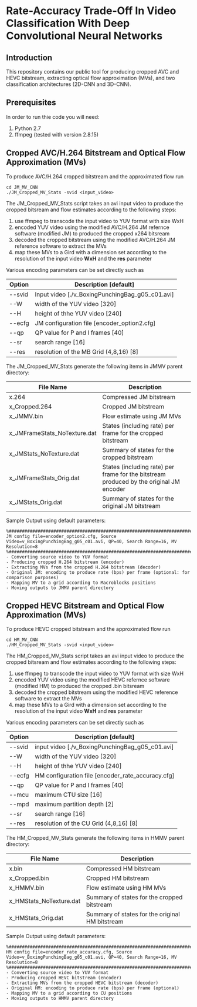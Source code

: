 # Rate-Accuracy Trade-Off In Video Classification With Deep Convolutional Neural Networks

## Introduction

This repository contains our public tool for producing cropped AVC and HEVC bitstream, extracting optical flow approximation (MVs), and two classification architectures (2D-CNN and 3D-CNN).

## Prerequisites

In order to run thie code you will need:
1. Python 2.7 
2. ffmpeg (tested with version 2.8.15)

## Cropped AVC/H.264 Bitstream and Optical Flow Approximation (MVs)
To produce AVC/H.264 cropped bitstream and the approximated flow run
```
cd JM_MV_CNN
./JM_Cropped_MV_Stats -svid <input_video>
```

The JM_Cropped_MV_Stats script takes an avi input video to produce the cropped bitsream and flow estimates according to the following steps:
1. use ffmpeg to transcode the input video to YUV format with size WxH
2. encoded YUV video using the modified AVC/H.264 JM refernce software (modified JM) to produced the cropped x264 bitsream
3. decoded the cropped bitstream using the modified AVC/H.264 JM reference software to extract the MVs
4. map these MVs to a Gird with a dimension set according to the resolution of the input video **WxH** and the **res** parameter

Various encoding parameters can be set directly such as

Option | Description [default]
---|---
--svid |  Input video [./v_BoxingPunchingBag_g05_c01.avi]
--W  | width of the YUV video [320]
--H | height of thhe YUV video [240]
--ecfg |  JM configuration file [encoder_option2.cfg]
--qp  |   QP value for P and I frames [40]
--sr  |   search range [16]
--res  |  resolution of the MB Grid (4,8,16) [8]

The JM_Cropped_MV_Stats generate the following items in JMMV parent directory:

File Name | Description
---|---
x.264 | Compressed JM bitstream
x_Cropped.264 | Cropped JM bitstream
x_JMMV.bin | Flow estimate using JM MVs
x_JMFrameStats_NoTexture.dat | States (including rate) per frame for the cropped bitstream
x_JMStats_NoTexture.dat | Summary of states for the cropped bitstream
x_JMFrameStats_Orig.dat | States (including rate) per frame for the bitstream produced by the original JM encoder
x_JMStats_Orig.dat | Summary of states for the original JM bitstream

Sample Output using default parameters:
```
%########################################################################################
JM config file=encoder_option2.cfg, Source Video=v_BoxingPunchingBag_g05_c01.avi, QP=40, Search Range=16, MV Resolution=8
%########################################################################################
- Converting source video to YUV format
- Producing cropped H.264 bitstream (encoder)
- Extracting MVs from the cropped H.264 bitstream (decoder)
- Original JM: encoding to produce rate (bps) per frame (optional: for comparison purposes) 
- Mapping MV to a grid according to Macroblocks positions
- Moving outputs to JMMV parent directory
```
## Cropped HEVC Bitstream and Optical Flow Approximation (MVs)
To produce HEVC cropped bitstream and the approximated flow run
```
cd HM_MV_CNN
./HM_Cropped_MV_Stats -svid <input_video>
```

The HM_Cropped_MV_Stats script takes an avi input video to produce the cropped bitsream and flow estimates according to the following steps:
1. use ffmpeg to transcode the input video to YUV format with size WxH
2. encoded YUV video using the modified HEVC refernce software (modified HM) to produced the cropped .bin bitsream
3. decoded the cropped bitstream using the modified HEVC reference software to extract the MVs
4. map these MVs to a Gird with a dimension set according to the resolution of the input video **WxH** and **res** parameter

Various encoding parameters can be set directly such as

Option | Description [default]
---|---
--svid |  input video [./v_BoxingPunchingBag_g05_c01.avi]
--W  | width of the YUV video [320]
--H | height of thhe YUV video [240]
--ecfg |  HM configuration file [encoder_rate_accuracy.cfg]
--qp  |   QP value for P and I frames [40]
--mcu |   maximum CTU size [16]
--mpd |   maximum partition depth [2]
--sr  |   search range [16]
--res  |  resolution of the CU Grid (4,8,16) [8]

The HM_Cropped_MV_Stats generate the following items in HMMV parent directory:

File Name | Description
---|---
x.bin | Compressed HM bitstream
x_Cropped.bin | Cropped HM bitstream
x_HMMV.bin | Flow estimate using HM MVs
x_HMStats_NoTexture.dat | Summary of states for the cropped bitstream
x_HMStats_Orig.dat | Summary of states for the original HM bitstream

Sample Output using default parameters:
```
%########################################################################################
HM config file=encoder_rate_accuracy.cfg, Source Video=v_BoxingPunchingBag_g05_c01.avi, QP=40, Search Range=16, MV Resolution=8
%########################################################################################
- Converting source video to YUV format
- Producing cropped HEVC bitstream (encoder)
- Extracting MVs from the cropped HEVC bitstream (decoder)
- Original HM: encoding to produce rate (bps) per frame (optional) 
- Mapping MV to a grid according to CU positions
- Moving outputs to HMMV parent directory
```

